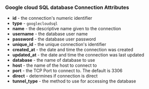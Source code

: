 ### Google cloud SQL database Connection Attributes

* **id** - the connection's numeric identifier
* **type** - `googlecloudsql`
* **name** - the descriptive name given to the connection
* **username** - the database user name
* **password** - the database user password
* **unique_id** - the unique connection's identifier
* **created_at** - the date and time the connection was created
* **updated_at** - the date and time the connection was last updated
* **database** - the name of database to use
* **host** - the name of the host to connect to
* **port** - the TCP Port to connect to. The default is 3306
* **direct** - determines if connection is direct
* **tunnel_type** - the method to use for accessing the database


